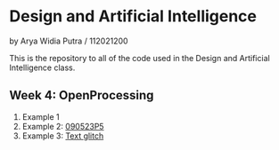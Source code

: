 # Design and Artificial Intelligence
by Arya Widia Putra / 112021200

This is the repository to all of the code used in the Design and Artificial Intelligence class.

## Week 4: OpenProcessing
1. Example 1
2. Example 2: [090523P5](./week-4/a090523P5.js)
3. Example 3: [Text glitch](./week-4/textGlitchP5.js)
